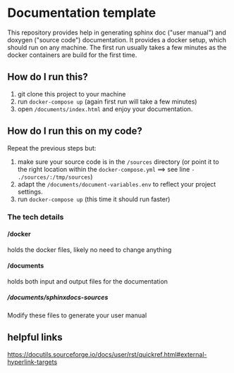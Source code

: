 # Documentation template

This repository provides help in generating sphinx doc ("user manual") and doxygen ("source code") documentation. It provides a docker setup, which should run on any machine. The first run usually takes a few minutes as the docker containers are build for the first time.

## How do I run this?

1. git clone this project to your machine
2. run `docker-compose up` (again first run will take a few minutes)
3. open `/documents/index.html` and enjoy your documentation.


## How do I run this on my code?
Repeat the previous steps but:
1. make sure your source code is in the `/sources` directory (or point it to the right location within the `docker-compose.yml` ==> see line `- ./sources/:/tmp/sources`)
2. adapt the `/documents/document-variables.env` to reflect your project settings.
3. run `docker-compose up` (this time it should run faster)




### The tech details

#### /docker
holds the docker files, likely no need to change anything

#### /documents
holds both input and output files for the documentation


##### /documents/sphinxdocs-sources
Modify these files to generate your user manual


## helpful links
https://docutils.sourceforge.io/docs/user/rst/quickref.html#external-hyperlink-targets
